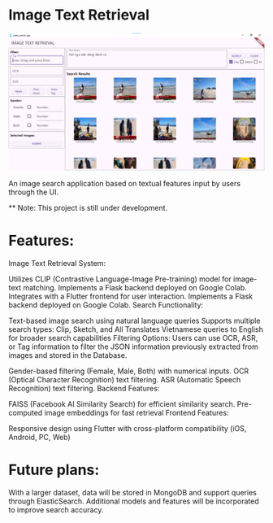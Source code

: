# Image Text Retrieval
![Demo Image 1](Demo/1.png)

An image search application based on textual features input by users through the UI.

** Note: This project is still under development.

# Features:

Image Text Retrieval System:

 Utilizes CLIP (Contrastive Language-Image Pre-training) model for image-text matching. 
Implements a Flask backend deployed on Google Colab. 
Integrates with a Flutter frontend for user interaction. 
Implements a Flask backend deployed on Google Colab.
Search Functionality: 

Text-based image search using natural language queries
Supports multiple search types: Clip, Sketch, and All
Translates Vietnamese queries to English for broader search capabilities
Filtering Options: Users can use OCR, ASR, or Tag information to filter the JSON information previously extracted from images and stored in the Database.

Gender-based filtering (Female, Male, Both) with numerical inputs.
OCR (Optical Character Recognition) text filtering.
ASR (Automatic Speech Recognition) text filtering.
Backend Features: 

FAISS (Facebook AI Similarity Search) for efficient similarity search.
Pre-computed image embeddings for fast retrieval
Frontend Features: 

Responsive design using Flutter with cross-platform compatibility (iOS, Android, PC, Web)

# Future plans: 
With a larger dataset, data will be stored in MongoDB and support queries through ElasticSearch. Additional models and features will be incorporated to improve search accuracy. 



